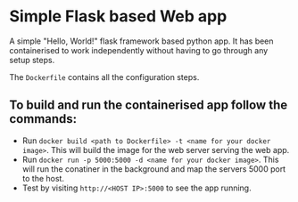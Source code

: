 # Simple Flask based Web app

A simple "Hello, World!" flask framework based python app. It has been containerised to work independently without having to go through any setup steps.

The `Dockerfile` contains all the configuration steps.

## To build and run the containerised app follow the commands:
- Run `docker build <path to Dockerfile> -t <name for your docker image>`. This will build the image for the web server serving the web app.
- Run `docker run -p 5000:5000 -d <name for your docker image>`. This will run the conatiner in the background and map the servers 5000 port to the host.
- Test by visiting `http://<HOST IP>:5000` to see the app running.
